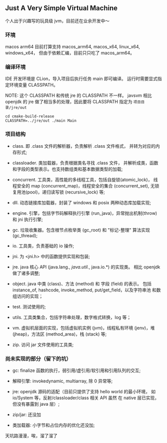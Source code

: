 
## Just A Very Simple Virtual Machine

个人出于兴趣写的玩具级 jvm，目前还在业余开发中～

### 环境

macos arm64
目前打算支持 macos_arm64, macos_x64, linux_x64, windows_x64，
但由于依赖汇编，目前只只吃了 macos_arm64。

### 编译环境 

IDE 开发环境是 CLion，导入项目后执行任务 main 即可编译。
运行时需要显式指定环境变量 CLASSPATH。

NOTE: 这个 CLASSPATH 和传统 jre 的 CLASSPATH 不一样。
javsvm 相比 openjdk 的 jre 做了相当多的处理，因此要将 CLASSPATH
指定为 `项目目录/jre/out`

```shell
cd cmake-build-release
CLASSPATH=../jre/out ./main Main
```

### 项目结构

* class. 即 .class 文件的解析器，负责解析 .class 文件格式，
并转为对应的内存形式;

* classloader. 类加载器，负责根据类名寻找 .class 文件，
并解析成类，函数和字段的类型表示。也支持数组类和基本数据类型的加载;

* concurrent. 工具类，高性能的多线程工具，包括自旋锁(atomic_lock)，
线程安全的 map (concurrent_map)，线程安全的集合 (concurrent_set),
无锁复用池(pool)，递归读写锁 (recursive_lock) 等;

* dll. 动态链接库加载器，封装了 windows 和 posix 两种动态库加载实现;

* engine. 引擎，包括字节码解释执行引擎 (run_java)，异常抛出机制(throw) 和 jni 执行引擎;

* gc. 垃圾收集器。包含根节点枚举类 (gc_root) 和 "标记-整理" 算法实现 (gc_thread);

* io. 工具类，负责基础的 io 操作;

* jni. 为 <jni.h> 中的函数提供实现和包装;

* jre. java 核心 API (java.lang.*, java.util.*, java.io.*) 的实现类。
相比 openjdk 做了诸多调整;

* object. java 中类 (class)、方法 (method) 和 字段 (field) 的表示。
包括 instance_of, hashcode, invoke_method, put/get_field，以及字符串池
和数组访问的实现；

* test. 测试使用的;

* utils. 工具类集合，包括字符串处理，数字格式转换，log 等；

* vm. 虚拟机层面的实现，包括虚拟机实例 (jvm)，线程私有环境
(jenv)，堆 (jheap)，方法区 (method_area)，栈 (stack) 等;

* zip. 访问 jar 文件使用的工具类;

### 尚未实现的部分（留下的坑）

* gc: finalize 函数的执行，弱引用/虚引用/软引用和引用队列的交互;

* 解释引擎: invokedynamic, multiarray, 除 0 异常等;

* jre: openjdk 源码的适配（目前只提供了支持 hello world 的最小环境，
如 io/System 等，反射/classloader/class 相关 API 虽然
在 native 层已实现，但没有暴露到 java 层）;

* zip/jar: 还没加

* 类加载器: 小字节和占位内存的优化还没加;


天坑路漫漫，唉，溜了溜了